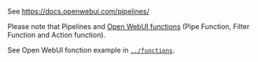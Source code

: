 See https://docs.openwebui.com/pipelines/

Please note that Pipelines and [Open WebUI functions](https://docs.openwebui.com/features/plugin/functions/) (Pipe Function, Filter Function and Action function).

See Open WebUI fonction example in [`../functions`](../functions/).
